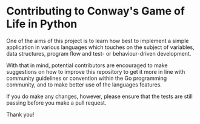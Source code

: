 # Contributing to Conway's Game of Life in Python

One of the aims of this project is to learn how best to implement a simple application in various languages which touches on the subject of variables, data structures, program flow and test- or behaviour-driven development.

With that in mind, potential contributors are encouraged to make suggestions on how to improve this repository to get it more in line with community guidelines or convention within the Go programming community, and to make better use of the languages features.

If you do make any changes, however, please ensure that the tests are still passing before you make a pull request.

Thank you!